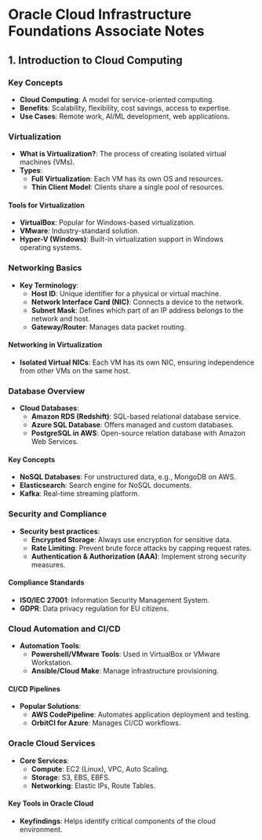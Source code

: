 # Oracle Cloud Infrastructure Foundations Associate Notes

## 1. Introduction to Cloud Computing

### Key Concepts

- **Cloud Computing**: A model for service-oriented computing.
- **Benefits**: Scalability, flexibility, cost savings, access to expertise.
- **Use Cases**: Remote work, AI/ML development, web applications.

### Virtualization

- **What is Virtualization?**: The process of creating isolated virtual machines (VMs).
- **Types**:
    - **Full Virtualization**: Each VM has its own OS and resources.
    - **Thin Client Model**: Clients share a single pool of resources.

#### Tools for Virtualization

- **VirtualBox**: Popular for Windows-based virtualization.
- **VMware**: Industry-standard solution.
- **Hyper-V (Windows)**: Built-in virtualization support in Windows operating systems.

### Networking Basics

- **Key Terminology**:
    - **Host ID**: Unique identifier for a physical or virtual machine.
    - **Network Interface Card (NIC)**: Connects a device to the network.
    - **Subnet Mask**: Defines which part of an IP address belongs to the network and host.
    - **Gateway/Router**: Manages data packet routing.

#### Networking in Virtualization

- **Isolated Virtual NICs**: Each VM has its own NIC, ensuring independence from other VMs on the same host.

### Database Overview

- **Cloud Databases**:
    - **Amazon RDS (Redshift)**: SQL-based relational database service.
    - **Azure SQL Database**: Offers managed and custom databases.
    - **PostgreSQL in AWS**: Open-source relation database with Amazon Web Services.

#### Key Concepts

- **NoSQL Databases**: For unstructured data, e.g., MongoDB on AWS.
- **Elasticsearch**: Search engine for NoSQL documents.
- **Kafka**: Real-time streaming platform.

### Security and Compliance

- **Security best practices**:
    - **Encrypted Storage**: Always use encryption for sensitive data.
    - **Rate Limiting**: Prevent brute force attacks by capping request rates.
    - **Authentication & Authorization (AAA)**: Implement strong security measures.

#### Compliance Standards

- **ISO/IEC 27001**: Information Security Management System.
- **GDPR**: Data privacy regulation for EU citizens.

### Cloud Automation and CI/CD

- **Automation Tools**:
    - **Powershell/VMware Tools**: Used in VirtualBox or VMware Workstation.
    - **Ansible/Cloud Make**: Manage infrastructure provisioning.

#### CI/CD Pipelines

- **Popular Solutions**:
    - **AWS CodePipeline**: Automates application deployment and testing.
    - **OrbitCI for Azure**: Manages CI/CD workflows.

### Oracle Cloud Services

- **Core Services**:
    - **Compute**: EC2 (Linux), VPC, Auto Scaling.
    - **Storage**: S3, EBS, EBFS.
    - **Networking**: Elastic IPs, Route Tables.

#### Key Tools in Oracle Cloud

- **Keyfindings**: Helps identify critical components of the cloud environment.

